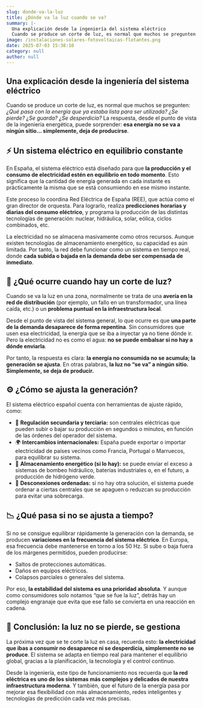 ```yaml
---
slug: donde-va-la-luz
title: ¿Dónde va la luz cuando se va?
summary: |-
  Una explicación desde la ingeniería del sistema eléctrico
  Cuando se produce un corte de luz, es normal que muchos se pregunten: ¿Qué pasa con la energía que ya estaba lista para ser utilizada? ¿Se pierde? ¿Se guarda? ¿Se desperdicia? La respuesta, desde el punto de vista de la ingeniería energética, puede sorprender: esa energía no se va a ningún sitio… simplemente, deja de producirse.
image: /instalaciones-solares-fotovoltaicas-flotantes.png
date: 2025-07-03 15:38:10
category: null
author: null
---
```

## Una explicación desde la ingeniería del sistema eléctrico

Cuando se produce un corte de luz, es normal que muchos se pregunten: _¿Qué pasa con la energía que ya estaba lista para ser utilizada? ¿Se pierde? ¿Se guarda? ¿Se desperdicia?_ La respuesta, desde el punto de vista de la ingeniería energética, puede sorprender: **esa energía no se va a ningún sitio… simplemente, deja de producirse**.

## ⚡ Un sistema eléctrico en equilibrio constante

En España, el sistema eléctrico está diseñado para que **la producción y el consumo de electricidad estén en equilibrio en todo momento**. Esto significa que la cantidad de energía generada en cada instante es prácticamente la misma que se está consumiendo en ese mismo instante.

Este proceso lo coordina Red Eléctrica de España (REE), que actúa como el gran director de orquesta. Para lograrlo, realiza **predicciones horarias y diarias del consumo eléctrico**, y programa la producción de las distintas tecnologías de generación: nuclear, hidráulica, solar, eólica, ciclos combinados, etc.

La electricidad no se almacena masivamente como otros recursos. Aunque existen tecnologías de almacenamiento energético, su capacidad es aún limitada. Por tanto, la red debe funcionar como un sistema en tiempo real, donde **cada subida o bajada en la demanda debe ser compensada de inmediato**.

## 🚨 ¿Qué ocurre cuando hay un corte de luz?

Cuando se va la luz en una zona, normalmente se trata de una **avería en la red de distribución** (por ejemplo, un fallo en un transformador, una línea caída, etc.) o un **problema puntual en la infraestructura local**.

Desde el punto de vista del sistema general, lo que ocurre es que **una parte de la demanda desaparece de forma repentina**. Sin consumidores que usen esa electricidad, la energía que se iba a inyectar ya no tiene dónde ir. Pero la electricidad no es como el agua: **no se puede embalsar si no hay a dónde enviarla**.

Por tanto, la respuesta es clara: **la energía no consumida no se acumula; la generación se ajusta**. En otras palabras, **la luz no “se va” a ningún sitio. Simplemente, se deja de producir.**

## ⚙️ ¿Cómo se ajusta la generación?

El sistema eléctrico español cuenta con herramientas de ajuste rápido, como:

- 🔄 **Regulación secundaria y terciaria:** son centrales eléctricas que pueden subir o bajar su producción en segundos o minutos, en función de las órdenes del operador del sistema.
- 🌍 **Intercambios internacionales:** España puede exportar o importar electricidad de países vecinos como Francia, Portugal o Marruecos, para equilibrar su sistema.
- 🔋 **Almacenamiento energético (si lo hay):** se puede enviar el exceso a sistemas de bombeo hidráulico, baterías industriales o, en el futuro, a producción de hidrógeno verde.
- 🔌 **Desconexiones ordenadas:** si no hay otra solución, el sistema puede ordenar a ciertas centrales que se apaguen o reduzcan su producción para evitar una sobrecarga.

## 📉 ¿Qué pasa si no se ajusta a tiempo?

Si no se consigue equilibrar rápidamente la generación con la demanda, se producen **variaciones en la frecuencia del sistema eléctrico**. En Europa, esa frecuencia debe mantenerse en torno a los 50 Hz. Si sube o baja fuera de los márgenes permitidos, pueden producirse:

- Saltos de protecciones automáticas.
- Daños en equipos eléctricos.
- Colapsos parciales o generales del sistema.

Por eso, **la estabilidad del sistema es una prioridad absoluta**. Y aunque como consumidores solo notamos “que se fue la luz”, detrás hay un complejo engranaje que evita que ese fallo se convierta en una reacción en cadena.

## 🧠 Conclusión: la luz no se pierde, se gestiona

La próxima vez que se te corte la luz en casa, recuerda esto: **la electricidad que ibas a consumir no desaparece ni se desperdicia, simplemente no se produce**. El sistema se adapta en tiempo real para mantener el equilibrio global, gracias a la planificación, la tecnología y el control continuo.

Desde la ingeniería, este tipo de funcionamiento nos recuerda que **la red eléctrica es uno de los sistemas más complejos y delicados de nuestra infraestructura moderna**. Y también, que el futuro de la energía pasa por mejorar esa flexibilidad con más almacenamiento, redes inteligentes y tecnologías de predicción cada vez más precisas.
